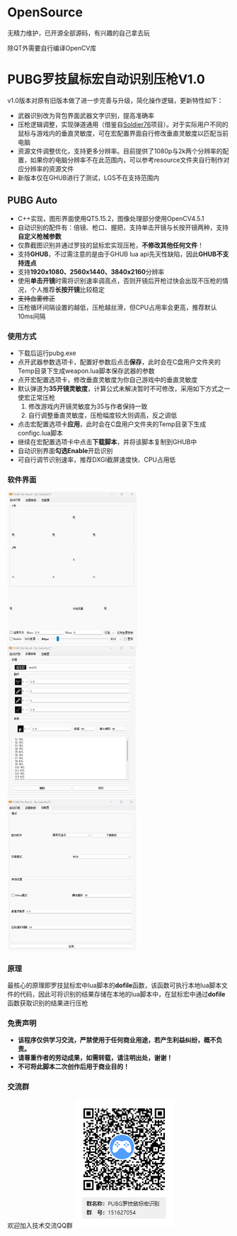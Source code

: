 # OpenSource

无精力维护，已开源全部源码，有兴趣的自己拿去玩

除QT外需要自行编译OpenCV库

# PUBG罗技鼠标宏自动识别压枪V1.0

v1.0版本对原有旧版本做了进一步完善与升级，简化操作逻辑，更新特性如下：

- 武器识别改为背包界面武器文字识别，提高准确率
- 压枪逻辑调整，实现弹道通用（借鉴自[Soldier76](https://github.com/kiccer/Soldier76)项目）。对于实际用户不同的鼠标与游戏内的垂直灵敏度，可在宏配置界面自行修改垂直灵敏度以匹配当前电脑
- 资源文件调整优化，支持更多分辨率。目前提供了1080p与2k两个分辨率的配置，如果你的电脑分辨率不在此范围内，可以参考resource文件夹自行制作对应分辨率的资源文件
- 新版本仅在GHUB进行了测试，LGS不在支持范围内

## PUBG Auto

* C++实现，图形界面使用QT5.15.2，图像处理部分使用OpenCV4.5.1
* 自动识别的配件有：倍镜、枪口、握把，支持单击开镜与长按开镜两种，支持**自定义枪械参数**
* 仅靠截图识别并通过罗技的鼠标宏实现压枪，**不修改其他任何文件**！
* 支持**GHUB**，不过需注意的是由于GHUB lua api先天性缺陷，因此**GHUB不支持连点**
* 支持**1920x1080、2560x1440、3840x2160**分辨率
* 使用**单击开镜**时需将识别速率调高点，否则开镜后开枪过快会出现不压枪的情况，个人推荐**长按开镜**比较稳定
* ~~支持血雾修正~~
* 压枪循环间隔设置的越低，压枪越丝滑，但CPU占用率会更高，推荐默认10ms间隔

### 使用方式

* 下载后运行pubg.exe
* 点开武器参数选项卡，配置好参数后点击**保存**，此时会在C盘用户文件夹的Temp目录下生成weapon.lua脚本保存武器的参数
* 点开宏配置选项卡，修改垂直灵敏度为你自己游戏中的垂直灵敏度
* 默认弹道为**35开镜灵敏度**，计算公式未解决暂时不可修改，采用如下方式之一使宏正常压枪
  1. 修改游戏内开镜灵敏度为35与作者保持一致
  2. 自行调整垂直灵敏度，压枪幅度较大则调高，反之调低
* 点击宏配置选项卡**应用**，此时会在C盘用户文件夹的Temp目录下生成configc.lua脚本
* 继续在宏配置选项卡中点击**下载脚本**，并将该脚本复制到GHUB中
* 自动识别界面**勾选Enable**开启识别
* 可自行调节识别速率，推荐DXGI截屏速度快、CPU占用低

### 软件界面

<img src="./doc/1.png" alt="11" style="zoom:50%;" />

<img src="./doc/2.png" alt="2" style="zoom:50%;" />

<img src="./doc/3.png" alt="2" style="zoom:50%;" />

### 原理

最核心的原理即罗技鼠标宏中lua脚本的**dofile**函数，该函数可执行本地lua脚本文件的代码，因此可将识别的结果存储在本地的lua脚本中，在鼠标宏中通过**dofile**函数获取识别的结果进行压枪

### 免责声明

- **该程序仅供学习交流，严禁使用于任何商业用途，若产生利益纠纷，概不负责。**
- **请尊重作者的劳动成果，如需转载，请注明出处，谢谢！**
- **不可将此脚本二次创作后用于商业目的！**

### 交流群

欢迎加入技术交流QQ群 ![罗技鼠标宏qq群](./doc/qqqr.png)
